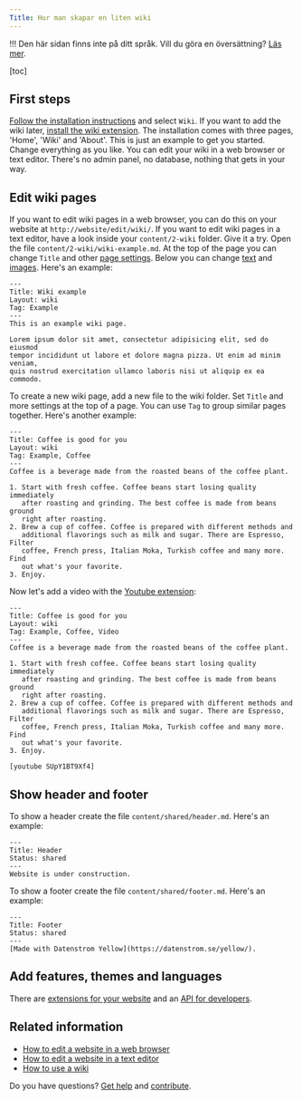 ```yaml
---
Title: Hur man skapar en liten wiki
---
```

!!! Den här sidan finns inte på ditt språk. Vill du göra en översättning? [Läs mer](/sv/yellow/help/contributing-guidelines).

[toc]

## First steps

[Follow the installation instructions](how-to-get-started) and select `Wiki`. If you want to add the wiki later, [install the wiki extension](https://github.com/datenstrom/yellow-extensions/tree/master/source/wiki). The installation comes with three pages, 'Home', 'Wiki' and 'About'. This is just an example to get you started. Change everything as you like. You can edit your wiki in a web browser or text editor. There's no admin panel, no database, nothing that gets in your way.


## Edit wiki pages

If you want to edit wiki pages in a web browser, you can do this on your website at `http://website/edit/wiki/`. If you want to edit wiki pages in a text editor, have a look inside your `content/2-wiki` folder. Give it a try. Open the file `content/2-wiki/wiki-example.md`. At the top of the page you can change `Title` and other [page settings](how-to-adjust-system#page-settings). Below you can change [text](how-to-adjust-content#text) and [images](how-to-adjust-media#images). Here's an example:

```
---
Title: Wiki example
Layout: wiki
Tag: Example
---
This is an example wiki page. 

Lorem ipsum dolor sit amet, consectetur adipisicing elit, sed do eiusmod 
tempor incididunt ut labore et dolore magna pizza. Ut enim ad minim veniam, 
quis nostrud exercitation ullamco laboris nisi ut aliquip ex ea commodo. 
```

To create a new wiki page, add a new file to the wiki folder. Set `Title` and more settings at the top of a page. You can use `Tag` to group similar pages together. Here's another example:

```
---
Title: Coffee is good for you
Layout: wiki
Tag: Example, Coffee
---
Coffee is a beverage made from the roasted beans of the coffee plant.

1. Start with fresh coffee. Coffee beans start losing quality immediately 
   after roasting and grinding. The best coffee is made from beans ground 
   right after roasting. 
2. Brew a cup of coffee. Coffee is prepared with different methods and 
   additional flavorings such as milk and sugar. There are Espresso, Filter 
   coffee, French press, Italian Moka, Turkish coffee and many more. Find 
   out what's your favorite.
3. Enjoy.
```

Now let's add a video with the [Youtube extension](https://github.com/datenstrom/yellow-extensions/tree/master/source/youtube):

```
---
Title: Coffee is good for you
Layout: wiki
Tag: Example, Coffee, Video
---
Coffee is a beverage made from the roasted beans of the coffee plant.

1. Start with fresh coffee. Coffee beans start losing quality immediately 
   after roasting and grinding. The best coffee is made from beans ground 
   right after roasting. 
2. Brew a cup of coffee. Coffee is prepared with different methods and 
   additional flavorings such as milk and sugar. There are Espresso, Filter 
   coffee, French press, Italian Moka, Turkish coffee and many more. Find 
   out what's your favorite.
3. Enjoy.

[youtube SUpY1BT9Xf4]
```

## Show header and footer

To show a header create the file `content/shared/header.md`. Here's an example:

```
---
Title: Header
Status: shared
---
Website is under construction.
```

To show a footer create the file `content/shared/footer.md`. Here's an example:

```
---
Title: Footer
Status: shared
---
[Made with Datenstrom Yellow](https://datenstrom.se/yellow/).
```

## Add features, themes and languages

There are [extensions for your website](https://github.com/datenstrom/yellow-extensions) and an [API for developers](api-for-developers).

## Related information

* [How to edit a website in a web browser](https://github.com/datenstrom/yellow-extensions/tree/master/source/edit)
* [How to edit a website in a text editor](https://github.com/datenstrom/yellow-extensions/tree/master/source/core)
* [How to use a wiki](https://github.com/datenstrom/yellow-extensions/tree/master/source/wiki)

Do you have questions? [Get help](.) and [contribute](contributing-guidelines).
